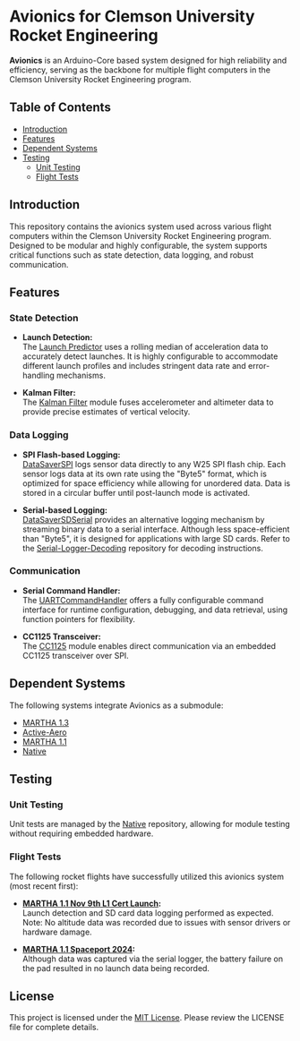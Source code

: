 # Avionics for Clemson University Rocket Engineering

**Avionics** is an Arduino-Core based system designed for high reliability and efficiency, serving as the backbone for multiple flight computers in the Clemson University Rocket Engineering program.

## Table of Contents

- [Introduction](#introduction)
- [Features](#features)
- [Dependent Systems](#dependent-systems)
- [Testing](#testing)
  - [Unit Testing](#unit-testing)
  - [Flight Tests](#flight-tests)

## Introduction

This repository contains the avionics system used across various flight computers within the Clemson University Rocket Engineering program. Designed to be modular and highly configurable, the system supports critical functions such as state detection, data logging, and robust communication.

## Features

### State Detection

- **Launch Detection:**  
  The [Launch Predictor](include/data_handling/LaunchPredictor.h) uses a rolling median of acceleration data to accurately detect launches. It is highly configurable to accommodate different launch profiles and includes stringent data rate and error-handling mechanisms.

- **Kalman Filter:**  
  The [Kalman Filter](include/kf-2d.h) module fuses accelerometer and altimeter data to provide precise estimates of vertical velocity.

### Data Logging

- **SPI Flash-based Logging:**  
  [DataSaverSPI](include/data_handling/DataSaverSPI.h) logs sensor data directly to any W25 SPI flash chip. Each sensor logs data at its own rate using the "Byte5" format, which is optimized for space efficiency while allowing for unordered data. Data is stored in a circular buffer until post-launch mode is activated.

- **Serial-based Logging:**  
  [DataSaverSDSerial](include/data_handling/DataSaverSDSerial.h) provides an alternative logging mechanism by streaming binary data to a serial interface. Although less space-efficient than "Byte5", it is designed for applications with large SD cards. Refer to the [Serial-Logger-Decoding](https://github.com/CURocketEngineering/Serial-Logger-Decoding) repository for decoding instructions.

### Communication

- **Serial Command Handler:**  
  The [UARTCommandHandler](include/UARTCommandHandler.h) offers a fully configurable command interface for runtime configuration, debugging, and data retrieval, using function pointers for flexibility.

- **CC1125 Transceiver:**  
  The [CC1125](include/CC1125.h) module enables direct communication via an embedded CC1125 transceiver over SPI.

## Dependent Systems

The following systems integrate Avionics as a submodule:

- [MARTHA 1.3](https://github.com/CURocketEngineering/MARTHA-1.3)
- [Active-Aero](https://github.com/CURocketEngineering/Active-Aero)
- [MARTHA 1.1](https://github.com/CURocketEngineering/MARTHA-1.1)
- [Native](https://github.com/CURocketEngineering/Native)

## Testing

### Unit Testing

Unit tests are managed by the [Native](https://github.com/CURocketEngineering/Native) repository, allowing for module testing without requiring embedded hardware.

### Flight Tests

The following rocket flights have successfully utilized this avionics system (most recent first):

- **[MARTHA 1.1 Nov 9th L1 Cert Launch](https://github.com/CURocketEngineering/MARTHA-1.1/releases/tag/v1.1.0):**  
  Launch detection and SD card data logging performed as expected. Note: No altitude data was recorded due to issues with sensor drivers or hardware damage.

- **[MARTHA 1.1 Spaceport 2024](https://github.com/CURocketEngineering/MARTHA-1.1/releases/tag/v1.0.0):**  
  Although data was captured via the serial logger, the battery failure on the pad resulted in no launch data being recorded.

## License

This project is licensed under the [MIT License](LICENSE). Please review the LICENSE file for complete details.